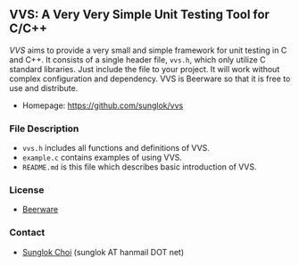 ## VVS: A Very Very Simple Unit Testing Tool for C/C++
_VVS_ aims to provide a very small and simple framework for unit testing in C and C++. It consists of a single header file, `vvs.h`, which only utilize C standard libraries. Just include the file to your project. It will work without complex configuration and dependency. VVS is Beerware so that it is free to use and distribute.

* Homepage: <https://github.com/sunglok/vvs>

### File Description
* `vvs.h` includes all functions and definitions of VVS.
* `example.c` contains examples of using VVS.
* `README.md` is this file which describes basic introduction of VVS.

### License
* [Beerware](http://en.wikipedia.org/wiki/Beerware)

### Contact
* [Sunglok Choi](http://sites.google.com/site/sunglok/) (sunglok AT hanmail DOT net)
